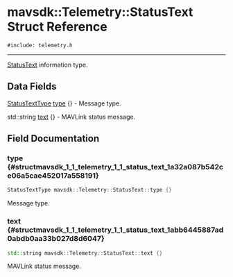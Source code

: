 # mavsdk::Telemetry::StatusText Struct Reference
`#include: telemetry.h`

----


[StatusText](structmavsdk_1_1_telemetry_1_1_status_text.md) information type. 


## Data Fields


[StatusTextType](classmavsdk_1_1_telemetry.md#classmavsdk_1_1_telemetry_1ada3ebb336abad223a98bc2a625e0e7d8) [type](#structmavsdk_1_1_telemetry_1_1_status_text_1a32a087b542ce06a5cae452017a558191) {} - Message type.

std::string [text](#structmavsdk_1_1_telemetry_1_1_status_text_1abb6445887ad0abdb0aa33b027d8d6047) {} - MAVLink status message.


## Field Documentation


### type {#structmavsdk_1_1_telemetry_1_1_status_text_1a32a087b542ce06a5cae452017a558191}

```cpp
StatusTextType mavsdk::Telemetry::StatusText::type {}
```


Message type.


### text {#structmavsdk_1_1_telemetry_1_1_status_text_1abb6445887ad0abdb0aa33b027d8d6047}

```cpp
std::string mavsdk::Telemetry::StatusText::text {}
```


MAVLink status message.

